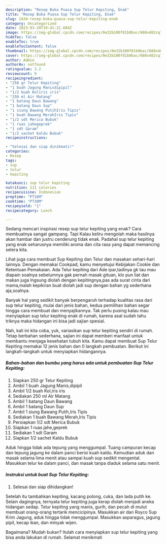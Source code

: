 ```yaml
---
description: "Resep Buka Puasa Sup Telur Kepiting, Enak"
title: "Resep Buka Puasa Sup Telur Kepiting, Enak"
slug: 2434-resep-buka-puasa-sup-telur-kepiting-enak
category: Uncategorized
date: 2023-03-20T19:41:21.604Z
image: https://img-global.cpcdn.com/recipes/0e32b100f81b0bac/680x482cq70/sup-telur-kepiting-foto-resep-utama.jpg
hideToc: false
enableToc: true
enableTocContent: false
thumbnail: https://img-global.cpcdn.com/recipes/0e32b100f81b0bac/680x482cq70/sup-telur-kepiting-foto-resep-utama.jpg
cover: https://img-global.cpcdn.com/recipes/0e32b100f81b0bac/680x482cq70/sup-telur-kepiting-foto-resep-utama.jpg
author: Admin
authorAv: notfound
ratingvalue: 3.2
reviewcount: 9
recipeingredient:
- "250 gr Telur Kepiting"
- "1 buah Jagung Manisdipipil"
- "1/2 buah Koliris iris"
- "250 ml Air Matang"
- "1 batang Daun Bawang"
- "1 batang Daun Sup"
- "1 siung Bawang PutihIris Tipis"
- "1 buah Bawang MerahIris Tipis"
- "1/2 sdt Merica Bubuk"
- "1 ruas jahegeprek"
- "1 sdt Garam"
- "1/2 sachet Kaldu Bubuk"
recipeinstructions:

- "Selesai dan siap dinikmati!"
categories:
- Resep
tags:
- sup
- telur
- kepiting

katakunci: sup telur kepiting 
nutrition: 211 calories
recipecuisine: Indonesian
preptime: "PT16M"
cooktime: "PT30M"
recipeyield: "1"
recipecategory: Lunch

---
```



Sedang mencari inspirasi resep sup telur kepiting yang enak? Cara membuatnya sangat gampang. Tapi Kalau keliru mengolah maka hasilnya akan hambar dan justru cenderung tidak enak. Padahal sup telur kepiting yang enak seharusnya memiliki aroma dan cita rasa yang dapat memancing selera kita.


Lihat juga cara membuat Sup Kepiting dan Telur dan masakan sehari-hari lainnya. Dengan memakai Cookpad, kamu menyetujui Kebijakan Cookie dan Ketentuan Pemakaian. Ada Telur kepiting dari Ade ipar,tadinya gk tau mau diapain soalnya sebelumnya gak pernah masak gituan, klo pun liat dan makan juga lngsung diolah dengan kepitingnya,pas ada surat cinta dari mama,malah kepikiran buat diolah jadi sup dengan bahan yg sederhana aja,soalnya.

Banyak hal yang sedikit banyak berpengaruh terhadap kualitas rasa dari sup telur kepiting, mulai dari jenis bahan, kedua pemilihan bahan segar hingga cara membuat dan menyajikannya. Tak perlu pusing kalau mau menyiapkan sup telur kepiting enak di rumah, karena asal sudah tahu triknya maka hidangan ini bisa jadi sajian spesial.


Nah, kali ini kita coba, yuk, variasikan sup telur kepiting sendiri di rumah. Tetap berbahan sederhana, sajian ini dapat memberi manfaat untuk membantu menjaga kesehatan tubuh kita. Kamu dapat membuat Sup Telur Kepiting memakai 12 jenis bahan dan 0 langkah pembuatan. Berikut ini langkah-langkah untuk menyiapkan hidangannya.

<!--inarticleads1-->

##### Bahan-bahan dan bumbu yang harus ada untuk pembuatan Sup Telur Kepiting:

1. Siapkan 250 gr Telur Kepiting
1. Ambil 1 buah Jagung Manis,dipipil
1. Ambil 1/2 buah Kol,iris iris
1. Sediakan 250 ml Air Matang
1. Ambil 1 batang Daun Bawang
1. Ambil 1 batang Daun Sup
1. Ambil 1 siung Bawang Putih,Iris Tipis
1. Sediakan 1 buah Bawang Merah,Iris Tipis
1. Persiapkan 1/2 sdt Merica Bubuk
1. Siapkan 1 ruas jahe,geprek
1. Sediakan 1 sdt Garam
1. Siapkan 1/2 sachet Kaldu Bubuk


Aduk hingga tidak ada tepung yang menggumpal. Tuang campuran kecap dan tepung jagung ke dalam panci berisi kuah kaldu. Kemudian aduk dan masak selama lima menit atau sampai kuah sup sedikit mengental. Masukkan telur ke dalam panci, dan masak tanpa diaduk selama satu menit. 

<!--inarticleads2-->

##### Instruksi untuk buat Sup Telur Kepiting:


1. Selesai dan siap dihidangkan!

Setelah itu tambahkan kepiting, kacang polong, cuka, dan lada putih ke. Selain dagingnya, ternyata telur kepiting juga kerap diolah menjadi aneka hidangan sedap. Telur kepiting yang manis, gurih, dan pecah di mulut membuat orang-orang tertarik mencicipinya. Masukkan air dan Royco Sup Krim Jagung, aduk hingga tidak menggumpal. Masukkan asparagus, jagung pipil, kecap ikan, dan minyak wijen. 

Bagaimana? Mudah bukan? Itulah cara menyiapkan sup telur kepiting yang bisa anda lakukan di rumah. Selamat menikmati
